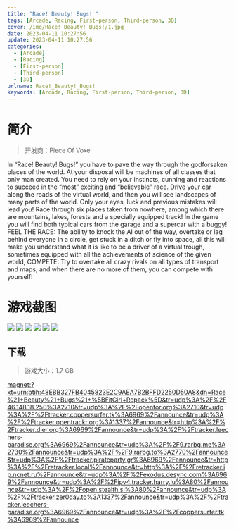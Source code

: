 ```yaml
---
title: "Race! Beauty! Bugs! "
tags: [Arcade, Racing, First-person, Third-person, 3D]
cover: /img/Race!_Beauty!_Bugs!/1.jpg
date: 2023-04-11 10:27:56
update: 2023-04-11 10:27:56
categories: 
  - [Arcade]
  - [Racing]
  - [First-person]
  - [Third-person]
  - [3D]
urlname: Race!_Beauty!_Bugs!
keywords: [Arcade, Racing, First-person, Third-person, 3D]
---
```

# 简介

> 开发商：Piece Of Voxel

In “Race! Beauty! Bugs!” you have to pave the way through the godforsaken places of the world. At your disposal will be machines of all classes that only man created.
You need to rely on your instincts, cunning and reactions to succeed in the “most” exciting and “believable” race. Drive your car along the roads of the virtual world, and then you will see landscapes of many parts of the world. Only your eyes, luck and previous mistakes will lead you!
Race through six places taken from nowhere, among which there are mountains, lakes, forests and a specially equipped track!
In the game you will find both typical cars from the garage and a supercar with a buggy!
FEEL THE RACE: The ability to knock the AI ​​out of the way, overtake or lag behind everyone in a circle, get stuck in a ditch or fly into space, all this will make you understand what it is like to be a driver of a virtual trough, sometimes equipped with all the achievements of science of the given world,
COMPETE: Try to overtake all crazy rivals on all types of transport and maps, and when there are no more of them, you can compete with yourself!

# 游戏截图

![](/img/Race!_Beauty!_Bugs!/2.jpg)
![](/img/Race!_Beauty!_Bugs!/3.jpg)
![](/img/Race!_Beauty!_Bugs!/4.jpg)
![](/img/Race!_Beauty!_Bugs!/5.jpg)
![](/img/Race!_Beauty!_Bugs!/6.jpg)
![](/img/Race!_Beauty!_Bugs!/7.jpg)


## 下载

> 游戏大小：1.7 GB

[magnet:?xt=urn:btih:48EBB327FB4045823E2C9AEA7B2BFFD2250D50A8&amp;dn=Race%21+Beauty%21+Bugs%21+%5BFitGirl+Repack%5D&amp;tr=udp%3A%2F%2F46.148.18.250%3A2710&amp;tr=udp%3A%2F%2Fopentor.org%3A2710&amp;tr=udp%3A%2F%2Ftracker.coppersurfer.tk%3A6969%2Fannounce&amp;tr=udp%3A%2F%2Ftracker.opentrackr.org%3A1337%2Fannounce&amp;tr=http%3A%2F%2Ftracker.dler.org%3A6969%2Fannounce&amp;tr=udp%3A%2F%2Ftracker.leechers-paradise.org%3A6969%2Fannounce&amp;tr=udp%3A%2F%2F9.rarbg.me%3A2730%2Fannounce&amp;tr=udp%3A%2F%2F9.rarbg.to%3A2770%2Fannounce&amp;tr=udp%3A%2F%2Ftracker.pirateparty.gr%3A6969%2Fannounce&amp;tr=http%3A%2F%2Fretracker.local%2Fannounce&amp;tr=http%3A%2F%2Fretracker.ip.ncnet.ru%2Fannounce&amp;tr=udp%3A%2F%2Fexodus.desync.com%3A6969%2Fannounce&amp;tr=udp%3A%2F%2Fipv4.tracker.harry.lu%3A80%2Fannounce&amp;tr=udp%3A%2F%2Fopen.stealth.si%3A80%2Fannounce&amp;tr=udp%3A%2F%2Ftracker.zer0day.to%3A1337%2Fannounce&amp;tr=udp%3A%2F%2Ftracker.leechers-paradise.org%3A6969%2Fannounce&amp;tr=udp%3A%2F%2Fcoppersurfer.tk%3A6969%2Fannounce](magnet:?xt=urn:btih:48EBB327FB4045823E2C9AEA7B2BFFD2250D50A8&amp;dn=Race%21+Beauty%21+Bugs%21+%5BFitGirl+Repack%5D&amp;tr=udp%3A%2F%2F46.148.18.250%3A2710&amp;tr=udp%3A%2F%2Fopentor.org%3A2710&amp;tr=udp%3A%2F%2Ftracker.coppersurfer.tk%3A6969%2Fannounce&amp;tr=udp%3A%2F%2Ftracker.opentrackr.org%3A1337%2Fannounce&amp;tr=http%3A%2F%2Ftracker.dler.org%3A6969%2Fannounce&amp;tr=udp%3A%2F%2Ftracker.leechers-paradise.org%3A6969%2Fannounce&amp;tr=udp%3A%2F%2F9.rarbg.me%3A2730%2Fannounce&amp;tr=udp%3A%2F%2F9.rarbg.to%3A2770%2Fannounce&amp;tr=udp%3A%2F%2Ftracker.pirateparty.gr%3A6969%2Fannounce&amp;tr=http%3A%2F%2Fretracker.local%2Fannounce&amp;tr=http%3A%2F%2Fretracker.ip.ncnet.ru%2Fannounce&amp;tr=udp%3A%2F%2Fexodus.desync.com%3A6969%2Fannounce&amp;tr=udp%3A%2F%2Fipv4.tracker.harry.lu%3A80%2Fannounce&amp;tr=udp%3A%2F%2Fopen.stealth.si%3A80%2Fannounce&amp;tr=udp%3A%2F%2Ftracker.zer0day.to%3A1337%2Fannounce&amp;tr=udp%3A%2F%2Ftracker.leechers-paradise.org%3A6969%2Fannounce&amp;tr=udp%3A%2F%2Fcoppersurfer.tk%3A6969%2Fannounce)